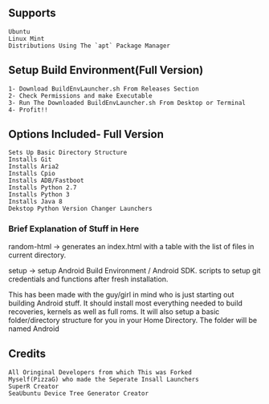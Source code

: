 ## Supports ##
```
Ubuntu
Linux Mint 
Distributions Using The `apt` Package Manager
```

## Setup Build Environment(Full Version) ##
```
1- Download BuildEnvLauncher.sh From Releases Section
2- Check Permissions and make Executable
3- Run The Downloaded BuildEnvLauncher.sh From Desktop or Terminal
4- Profit!!
```

## Options Included- Full Version ##
```
Sets Up Basic Directory Structure
Installs Git
Installs Aria2
Installs Cpio
Installs ADB/Fastboot
Installs Python 2.7
Installs Python 3
Installs Java 8
Dekstop Python Version Changer Launchers
```

### Brief Explanation of Stuff in Here ##

random-html -> generates an index.html with a table with the list of files in current directory.

setup -> setup Android Build Environment / Android SDK. scripts to setup git credentials and functions after fresh installation.

This has been made with the guy/girl in mind who is just starting out building Android stuff.  It should install most everything needed to build recoveries, kernels as well as full roms.  It will also setup a basic folder/directory structure for you in your Home Directory.  The folder will be named Android

## Credits ##
```
All Oringinal Developers from which This was Forked
Myself(PizzaG) who made the Seperate Insall Launchers
SuperR Creator
SeaUbuntu Device Tree Generator Creator
```
